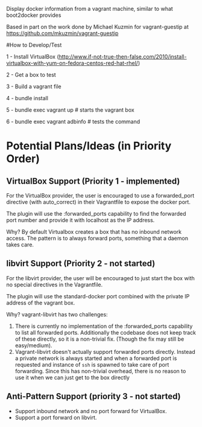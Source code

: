 Display docker information from a vagrant machine, similar to what boot2docker provides

Based in part on the work done by Michael Kuzmin for vagrant-guestip at https://github.com/mkuzmin/vagrant-guestip

#How to Develop/Test

1 - Install VirtualBox (http://www.if-not-true-then-false.com/2010/install-virtualbox-with-yum-on-fedora-centos-red-hat-rhel/)

2 - Get a box to test

3 - Build a vagrant file

4 - bundle install

5 - bundle exec vagrant up # starts the vagrant box

6 - bundle exec vagrant adbinfo # tests the command


# Potential Plans/Ideas (in Priority Order)

## VirtualBox Support (Priority 1 - implemented)

For the VirtualBox provider, the user is encouraged to use a forwarded_port directive (with auto_correct) in their Vagrantfile to expose the docker port.

The plugin will use the :forwarded_ports capability to find the forwarded port number and provide it with localhost as the IP address.

Why? By default Virtualbox creates a box that has no inbound network access.  The pattern is to always forward ports, something that a daemon takes care.

## libvirt Support (Priority 2 - not started)

For the libvirt provider, the user will be encouraged to just start the box with no special directives in the Vagrantfile.

The plugin will use the standard-docker port combined with the private IP address of the vagrant box. 

Why? vagrant-libvirt has two challenges:

1. There is currently no implementation of the :forwarded_ports capability to list all forwarded ports.  Additionally the codebase does not keep track of these directly, so it is a non-trivial fix.  (Though the fix may still be easy/medium).
2. Vagrant-libvirt doesn't actually support forwarded ports directly.  Instead a private network is always started and when a forwarded port is requested and instance of `ssh` is spawned to take care of port forwarding.  Since this has non-trivial overhead, there is no reason to use it when we can just get to the box directly

## Anti-Pattern Support (priority 3 - not started)

- Support inbound network and no port forward for VirtualBox.
- Support a port forward on libvirt.

